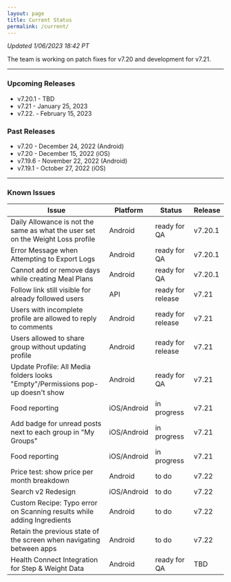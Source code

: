 ```yaml
---
layout: page
title: Current Status
permalink: /current/
---
```


_Updated 1/06/2023 18:42 PT_

The team is working on patch fixes for v7.20 and development for v7.21.

***

### Upcoming Releases
- v7.20.1 - TBD
- v7.21   - January 25, 2023
- v7.22.  - February 15, 2023
 
### Past Releases
- v7.20   - December 24, 2022 (Android)
- v7.20   - December 15, 2022 (iOS)
- v7.19.6 - November 22, 2022 (Android)
- v7.19.1 - October 27, 2022 (iOS)


***

### Known Issues

|Issue                          |Platform   | Status    | Release           |
| ---                           | ---       | ---       | ---               |
|Daily Allowance is not the same as what the user set on the Weight Loss profile |Android|ready for QA| v7.20.1|
|Error Message when Attempting to Export Logs |Android|ready for QA| v7.20.1|
|Cannot add or remove days while creating Meal Plans |Android|ready for QA| v7.20.1|
|Follow link still visible for already followed users |API|ready for release| v7.21|
|Users with incomplete profile are allowed to reply to comments |Android|ready for release| v7.21|
|Users allowed to share group without updating profile |Android|ready for release| v7.21|
|Update Profile: All Media folders looks "Empty"/Permissions pop-up doesn't show |Android|ready for QA| v7.21|
|Food reporting|iOS/Android |in progress| v7.21|
|Add badge for unread posts next to each group in "My Groups" |iOS/Android|in progress| v7.21|
|Food reporting |iOS/Android|in progress| v7.21|
|Price test: show price per month breakdown|Android |to do| v7.22|
|Search v2 Redesign|iOS/Android |to do| v7.22|
|Custom Recipe: Typo error on Scanning results while adding Ingredients |Android|to do| v7.22|
|Retain the previous state of the screen when navigating between apps |Android|to do| v7.22|
|Health Connect Integration for Step & Weight Data |Android|ready for QA| TBD|
